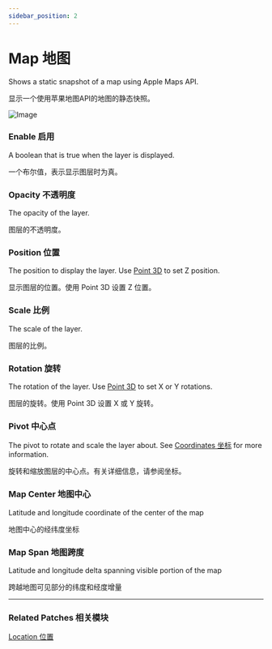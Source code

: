```yaml
---
sidebar_position: 2
---
```


# Map 地图

Shows a static snapshot of a map using Apple Maps API.

显示一个使用苹果地图API的地图的静态快照。

![Image](https://s3.us-west-2.amazonaws.com/secure.notion-static.com/b5c74212-5b02-4afd-8e3f-cba8c99b6f0a/Untitled.png?X-Amz-Algorithm=AWS4-HMAC-SHA256&X-Amz-Content-Sha256=UNSIGNED-PAYLOAD&X-Amz-Credential=AKIAT73L2G45EIPT3X45%2F20220602%2Fus-west-2%2Fs3%2Faws4_request&X-Amz-Date=20220602T185331Z&X-Amz-Expires=86400&X-Amz-Signature=804783abf1d50f0556c1451e93c4657bc46beaa57cc9a3d270f388ca47aab1a9&X-Amz-SignedHeaders=host&response-content-disposition=filename%20%3D%22Untitled.png%22&x-id=GetObject)

### Enable 启用

A boolean that is true when the layer is displayed.

一个布尔值，表示显示图层时为真。

### Opacity 不透明度

The opacity of the layer.

图层的不透明度。

### Position 位置

The position to display the layer. Use [Point 3D](./../Utility/Point%203D.md) to set Z position.

显示图层的位置。使用 Point 3D 设置 Z 位置。

### Scale 比例

The scale of the layer.

图层的比例。

### Rotation 旋转

The rotation of the layer. Use [Point 3D](./../Utility/Point%203D.md) to set X or Y rotations.

图层的旋转。使用 Point 3D 设置 X 或 Y 旋转。

### Pivot 中心点

The pivot to rotate and scale the layer about. See [Coordinates 坐标](./../Concepts/Coordinates.md) for more information.

旋转和缩放图层的中心点。有关详细信息，请参阅坐标。

### Map Center 地图中心

Latitude and longitude coordinate of the center of the map

地图中心的经纬度坐标

### Map Span 地图跨度

Latitude and longitude delta spanning visible portion of the map

跨越地图可见部分的纬度和经度增量

------

### Related Patches 相关模块

[Location 位置](./../Device/Location.md)
